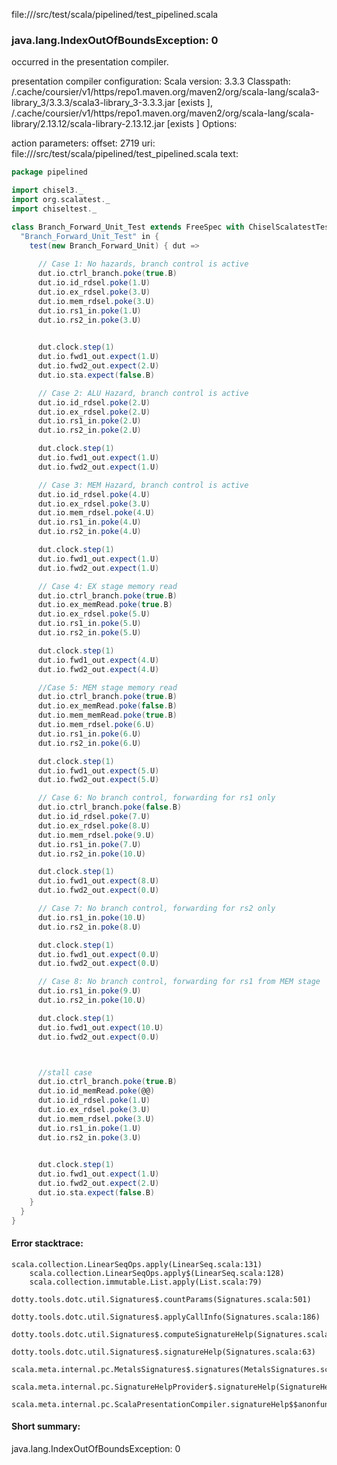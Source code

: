file://<WORKSPACE>/src/test/scala/pipelined/test_pipelined.scala
### java.lang.IndexOutOfBoundsException: 0

occurred in the presentation compiler.

presentation compiler configuration:
Scala version: 3.3.3
Classpath:
<HOME>/.cache/coursier/v1/https/repo1.maven.org/maven2/org/scala-lang/scala3-library_3/3.3.3/scala3-library_3-3.3.3.jar [exists ], <HOME>/.cache/coursier/v1/https/repo1.maven.org/maven2/org/scala-lang/scala-library/2.13.12/scala-library-2.13.12.jar [exists ]
Options:



action parameters:
offset: 2719
uri: file://<WORKSPACE>/src/test/scala/pipelined/test_pipelined.scala
text:
```scala
package pipelined

import chisel3._
import org.scalatest._
import chiseltest._

class Branch_Forward_Unit_Test extends FreeSpec with ChiselScalatestTester {
  "Branch_Forward_Unit_Test" in {
    test(new Branch_Forward_Unit) { dut =>
      
      // Case 1: No hazards, branch control is active
      dut.io.ctrl_branch.poke(true.B)
      dut.io.id_rdsel.poke(1.U)
      dut.io.ex_rdsel.poke(3.U)
      dut.io.mem_rdsel.poke(3.U)
      dut.io.rs1_in.poke(1.U)
      dut.io.rs2_in.poke(3.U)
      

      dut.clock.step(1)
      dut.io.fwd1_out.expect(1.U)
      dut.io.fwd2_out.expect(2.U)
      dut.io.sta.expect(false.B)

      // Case 2: ALU Hazard, branch control is active
      dut.io.id_rdsel.poke(2.U)
      dut.io.ex_rdsel.poke(2.U)
      dut.io.rs1_in.poke(2.U)
      dut.io.rs2_in.poke(2.U)

      dut.clock.step(1)
      dut.io.fwd1_out.expect(1.U)
      dut.io.fwd2_out.expect(1.U)

      // Case 3: MEM Hazard, branch control is active
      dut.io.id_rdsel.poke(4.U)
      dut.io.ex_rdsel.poke(3.U)
      dut.io.mem_rdsel.poke(4.U)
      dut.io.rs1_in.poke(4.U)
      dut.io.rs2_in.poke(4.U)

      dut.clock.step(1)
      dut.io.fwd1_out.expect(1.U)
      dut.io.fwd2_out.expect(1.U)

      // Case 4: EX stage memory read
      dut.io.ctrl_branch.poke(true.B)
      dut.io.ex_memRead.poke(true.B)
      dut.io.ex_rdsel.poke(5.U)
      dut.io.rs1_in.poke(5.U)
      dut.io.rs2_in.poke(5.U)

      dut.clock.step(1)
      dut.io.fwd1_out.expect(4.U)
      dut.io.fwd2_out.expect(4.U)

      //Case 5: MEM stage memory read
      dut.io.ctrl_branch.poke(true.B)
      dut.io.ex_memRead.poke(false.B)
      dut.io.mem_memRead.poke(true.B)
      dut.io.mem_rdsel.poke(6.U)
      dut.io.rs1_in.poke(6.U)
      dut.io.rs2_in.poke(6.U)

      dut.clock.step(1)
      dut.io.fwd1_out.expect(5.U)
      dut.io.fwd2_out.expect(5.U)

      // Case 6: No branch control, forwarding for rs1 only
      dut.io.ctrl_branch.poke(false.B)
      dut.io.id_rdsel.poke(7.U)
      dut.io.ex_rdsel.poke(8.U)
      dut.io.mem_rdsel.poke(9.U)
      dut.io.rs1_in.poke(7.U)
      dut.io.rs2_in.poke(10.U)

      dut.clock.step(1)
      dut.io.fwd1_out.expect(8.U)
      dut.io.fwd2_out.expect(0.U)

      // Case 7: No branch control, forwarding for rs2 only
      dut.io.rs1_in.poke(10.U)
      dut.io.rs2_in.poke(8.U)

      dut.clock.step(1)
      dut.io.fwd1_out.expect(0.U)
      dut.io.fwd2_out.expect(0.U)

      // Case 8: No branch control, forwarding for rs1 from MEM stage
      dut.io.rs1_in.poke(9.U)
      dut.io.rs2_in.poke(10.U)

      dut.clock.step(1)
      dut.io.fwd1_out.expect(10.U)
      dut.io.fwd2_out.expect(0.U)



      //stall case
      dut.io.ctrl_branch.poke(true.B)
      dut.io.id_memRead.poke(@@)
      dut.io.id_rdsel.poke(1.U)
      dut.io.ex_rdsel.poke(3.U)
      dut.io.mem_rdsel.poke(3.U)
      dut.io.rs1_in.poke(1.U)
      dut.io.rs2_in.poke(3.U)
      

      dut.clock.step(1)
      dut.io.fwd1_out.expect(1.U)
      dut.io.fwd2_out.expect(2.U)
      dut.io.sta.expect(false.B)
    }
  }
}

```



#### Error stacktrace:

```
scala.collection.LinearSeqOps.apply(LinearSeq.scala:131)
	scala.collection.LinearSeqOps.apply$(LinearSeq.scala:128)
	scala.collection.immutable.List.apply(List.scala:79)
	dotty.tools.dotc.util.Signatures$.countParams(Signatures.scala:501)
	dotty.tools.dotc.util.Signatures$.applyCallInfo(Signatures.scala:186)
	dotty.tools.dotc.util.Signatures$.computeSignatureHelp(Signatures.scala:94)
	dotty.tools.dotc.util.Signatures$.signatureHelp(Signatures.scala:63)
	scala.meta.internal.pc.MetalsSignatures$.signatures(MetalsSignatures.scala:17)
	scala.meta.internal.pc.SignatureHelpProvider$.signatureHelp(SignatureHelpProvider.scala:51)
	scala.meta.internal.pc.ScalaPresentationCompiler.signatureHelp$$anonfun$1(ScalaPresentationCompiler.scala:435)
```
#### Short summary: 

java.lang.IndexOutOfBoundsException: 0
